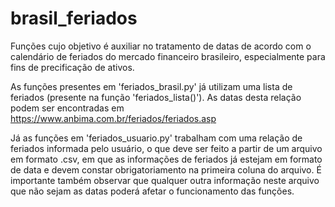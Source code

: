 # brasil_feriados
Funções cujo objetivo é auxiliar no tratamento de datas de acordo com o calendário de feriados do mercado financeiro brasileiro,
especialmente para fins de precificação de ativos.

As funções presentes em 'feriados_brasil.py' já utilizam uma lista de feriados (presente na função 'feriados_lista()').
As datas desta relação podem ser encontradas em https://www.anbima.com.br/feriados/feriados.asp

Já as funções em 'feriados_usuario.py' trabalham com uma relação de feriados informada pelo usuário,
o que deve ser feito a partir de um arquivo em formato .csv, em que as informações de feriados já
estejam em formato de data e devem constar obrigatoriamento na primeira coluna do arquivo. É importante também
observar que qualquer outra informação neste arquivo que não sejam as datas poderá afetar o funcionamento das funções.


